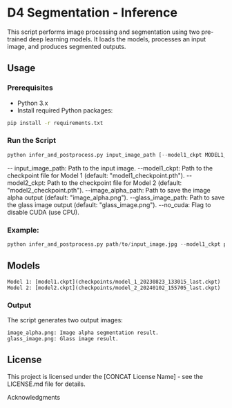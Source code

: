 # D4 Segmentation - Inference

This script performs image processing and segmentation using two pre-trained deep learning models. It loads the models, processes an input image, and produces segmented outputs.

## Usage

### Prerequisites

- Python 3.x
- Install required Python packages:

```bash
pip install -r requirements.txt
```

### Run the Script
```python
python infer_and_postprocess.py input_image_path [--model1_ckpt MODEL1_CHECKPOINT] [--model2_ckpt MODEL2_CHECKPOINT] [--image_alpha_path IMAGE_ALPHA_OUTPUT] [--glass_image_path GLASS_IMAGE_OUTPUT] [--no_cuda]
```
-- input_image_path: Path to the input image.
--model1_ckpt: Path to the checkpoint file for Model 1 (default: "model1_checkpoint.pth").
--model2_ckpt: Path to the checkpoint file for Model 2 (default: "model2_checkpoint.pth").
--image_alpha_path: Path to save the image alpha output (default: "image_alpha.png").
--glass_image_path: Path to save the glass image output (default: "glass_image.png").
--no_cuda: Flag to disable CUDA (use CPU).

### Example: 

```python
python infer_and_postprocess.py path/to/input_image.jpg --model1_ckpt path/to/model1_checkpoint.pth --model2_ckpt path/to/model2_checkpoint.pth --image_alpha_path output/image_alpha.png --glass_image_path output/glass_image.png --no_cuda
```

## Models
    Model 1: [model1.ckpt](checkpoints/model_1_20230823_133015_last.ckpt)
    Model 2: [model2.ckpt](checkpoints/model_2_20240102_155705_last.ckpt)
### Output
The script generates two output images:

    image_alpha.png: Image alpha segmentation result.
    glass_image.png: Glass image result.

## License
This project is licensed under the [CONCAT License Name] - see the LICENSE.md file for details.

Acknowledgments
